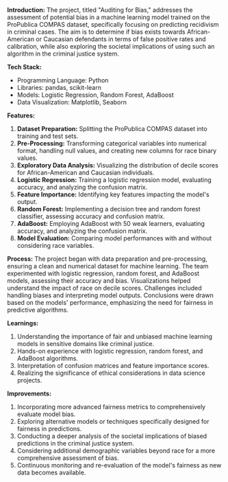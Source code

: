 **Introduction:**
The project, titled "Auditing for Bias," addresses the assessment of potential bias in a machine learning model trained on the ProPublica COMPAS dataset, specifically focusing on predicting recidivism in criminal cases. The aim is to determine if bias exists towards African-American or Caucasian defendants in terms of false positive rates and calibration, while also exploring the societal implications of using such an algorithm in the criminal justice system.

**Tech Stack:**
- Programming Language: Python
- Libraries: pandas, scikit-learn
- Models: Logistic Regression, Random Forest, AdaBoost
- Data Visualization: Matplotlib, Seaborn

**Features:**
1. **Dataset Preparation:** Splitting the ProPublica COMPAS dataset into training and test sets.
2. **Pre-Processing:** Transforming categorical variables into numerical format, handling null values, and creating new columns for race binary values.
3. **Exploratory Data Analysis:** Visualizing the distribution of decile scores for African-American and Caucasian individuals.
4. **Logistic Regression:** Training a logistic regression model, evaluating accuracy, and analyzing the confusion matrix.
5. **Feature Importance:** Identifying key features impacting the model's output.
6. **Random Forest:** Implementing a decision tree and random forest classifier, assessing accuracy and confusion matrix.
7. **AdaBoost:** Employing AdaBoost with 50 weak learners, evaluating accuracy, and analyzing the confusion matrix.
8. **Model Evaluation:** Comparing model performances with and without considering race variables.

**Process:**
The project began with data preparation and pre-processing, ensuring a clean and numerical dataset for machine learning. The team experimented with logistic regression, random forest, and AdaBoost models, assessing their accuracy and bias. Visualizations helped understand the impact of race on decile scores. Challenges included handling biases and interpreting model outputs. Conclusions were drawn based on the models' performance, emphasizing the need for fairness in predictive algorithms.

**Learnings:**
1. Understanding the importance of fair and unbiased machine learning models in sensitive domains like criminal justice.
2. Hands-on experience with logistic regression, random forest, and AdaBoost algorithms.
3. Interpretation of confusion matrices and feature importance scores.
4. Realizing the significance of ethical considerations in data science projects.

**Improvements:**
1. Incorporating more advanced fairness metrics to comprehensively evaluate model bias.
2. Exploring alternative models or techniques specifically designed for fairness in predictions.
3. Conducting a deeper analysis of the societal implications of biased predictions in the criminal justice system.
4. Considering additional demographic variables beyond race for a more comprehensive assessment of bias.
5. Continuous monitoring and re-evaluation of the model's fairness as new data becomes available.
